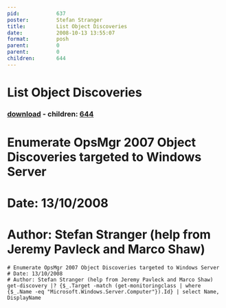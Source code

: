 ```yaml
---
pid:            637
poster:         Stefan Stranger
title:          List Object Discoveries
date:           2008-10-13 13:55:07
format:         posh
parent:         0
parent:         0
children:       644
---
```


# List Object Discoveries

### [download](637.ps1) - children: [644](644.md)

# Enumerate OpsMgr 2007 Object Discoveries targeted to Windows Server
# Date: 13/10/2008
# Author: Stefan Stranger (help from Jeremy Pavleck and Marco Shaw)

```posh
# Enumerate OpsMgr 2007 Object Discoveries targeted to Windows Server
# Date: 13/10/2008
# Author: Stefan Stranger (help from Jeremy Pavleck and Marco Shaw)
get-discovery |? {$_.Target -match (get-monitoringclass | where {$_.Name -eq "Microsoft.Windows.Server.Computer"}).Id} | select Name, DisplayName
```
